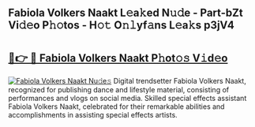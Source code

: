 ## Fabiola Volkers Naakt L𝚎a𝚔ed N𝚞𝚍e - Part-bZt Vi𝚍𝚎o P𝚑𝚘tos - H𝚘𝚝 O𝚗𝚕yf𝚊ns L𝚎a𝚔s p3jV4

# <h2><a href="http://kf4rivd.oniu.top/?m=Fabiola+Volkers+Naakt">🔗👉 🔴 Fabiola Volkers Naakt P𝚑ot𝚘𝚜 V𝚒d𝚎o</a></h2>

[![Fabiola Volkers Naakt Nu𝚍e𝚜](https://i.imgur.com/0qMVB7G.gif)](http://kf4rivd.oniu.top/?m=Fabiola+Volkers+Naakt)
Digital trendsetter Fabiola Volkers Naakt, recognized for publishing dance and lifestyle material, consisting of performances and vlogs on social media. Skilled special effects assistant Fabiola Volkers Naakt, celebrated for their remarkable abilities and accomplishments in assisting special effects artists.  
